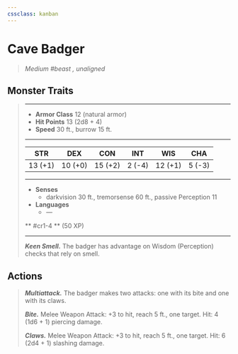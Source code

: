 ```yaml
---
cssclass: kanban
---
```


# Cave Badger
>*Medium #beast , unaligned*
## Monster Traits
>___
>- **Armor Class** 12 (natural armor)
>- **Hit Points** 13 (2d8 + 4)
>- **Speed** 30 ft., burrow 15 ft.
>___
>|STR|DEX|CON|INT|WIS|CHA|
>|:---:|:---:|:---:|:---:|:---:|:---:|
>|13 (+1)|10 (+0)|15 (+2)|2 (-4)|12 (+1)|5 (-3)|
>___
>- **Senses**
>	 - darkvision 30 ft., tremorsense 60 ft., passive Perception 11
>- **Languages**
>	 - —
>
> ** #cr1-4 ** (50 XP)
>___
>***Keen Smell.*** The badger has advantage on Wisdom (Perception) checks that rely on smell.  
>
## Actions
>***Multiattack.*** The badger makes two attacks: one with its bite and one with its claws.  
>
>***Bite.*** Melee Weapon Attack: +3 to hit, reach 5 ft., one target. Hit: 4 (1d6 + 1) piercing damage.  
>
>***Claws.*** Melee Weapon Attack: +3 to hit, reach 5 ft., one target. Hit: 6 (2d4 + 1) slashing damage.